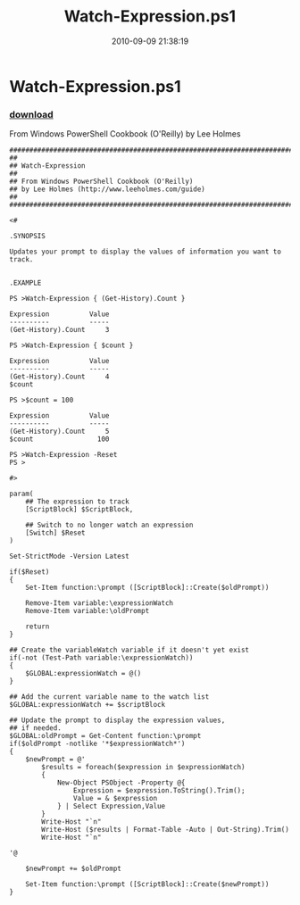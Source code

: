 ﻿---
pid:            2127
parent:         0
children:       
poster:         Lee Holmes
title:          Watch-Expression.ps1
date:           2010-09-09 21:38:19
description:    From Windows PowerShell Cookbook (O'Reilly) by Lee Holmes
format:         posh
---

# Watch-Expression.ps1

### [download](2127.ps1)  

From Windows PowerShell Cookbook (O'Reilly) by Lee Holmes

```posh
#############################################################################
##
## Watch-Expression
##
## From Windows PowerShell Cookbook (O'Reilly)
## by Lee Holmes (http://www.leeholmes.com/guide)
##
##############################################################################

<#

.SYNOPSIS

Updates your prompt to display the values of information you want to track.


.EXAMPLE

PS >Watch-Expression { (Get-History).Count }

Expression          Value
----------          -----
(Get-History).Count     3

PS >Watch-Expression { $count }

Expression          Value
----------          -----
(Get-History).Count     4
$count

PS >$count = 100

Expression          Value
----------          -----
(Get-History).Count     5
$count                100

PS >Watch-Expression -Reset
PS >

#>

param(
    ## The expression to track
    [ScriptBlock] $ScriptBlock,

    ## Switch to no longer watch an expression
    [Switch] $Reset
)

Set-StrictMode -Version Latest

if($Reset)
{
    Set-Item function:\prompt ([ScriptBlock]::Create($oldPrompt))

    Remove-Item variable:\expressionWatch
    Remove-Item variable:\oldPrompt

    return
}

## Create the variableWatch variable if it doesn't yet exist
if(-not (Test-Path variable:\expressionWatch))
{
    $GLOBAL:expressionWatch = @()
}

## Add the current variable name to the watch list
$GLOBAL:expressionWatch += $scriptBlock

## Update the prompt to display the expression values,
## if needed.
$GLOBAL:oldPrompt = Get-Content function:\prompt
if($oldPrompt -notlike '*$expressionWatch*')
{
    $newPrompt = @'
        $results = foreach($expression in $expressionWatch)
        {
            New-Object PSObject -Property @{
                Expression = $expression.ToString().Trim();
                Value = & $expression
            } | Select Expression,Value
        }
        Write-Host "`n"
        Write-Host ($results | Format-Table -Auto | Out-String).Trim()
        Write-Host "`n"

'@

    $newPrompt += $oldPrompt

    Set-Item function:\prompt ([ScriptBlock]::Create($newPrompt))
}
```
